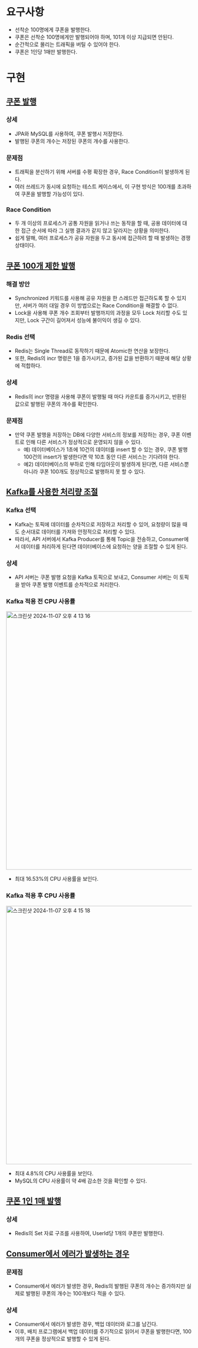 # 요구사항
- 선착순 100명에게 쿠폰을 발행한다.
- 쿠폰은 선착순 100명에게만 발행되어야 하며, 101개 이상 지급되면 안된다.
- 순간적으로 몰리는 트래픽을 버틸 수 있어야 한다.
- 쿠폰은 1인당 1매만 발행한다.

# 구현
## [쿠폰 발행](https://github.com/GiJungPark/firstcome-firstserved-event/pull/1)
### 상세
- JPA와 MySQL를 사용하여, 쿠폰 발행시 저장한다.
- 발행된 쿠폰의 개수는 저장된 쿠폰의 개수를 사용한다.
### 문제점
- 트래픽을 분산하기 위해 서버를 수평 확장한 경우, Race Condition이 발생하게 된다.
- 여러 쓰레드가 동시에 요청하는 테스트 케이스에서, 이 구현 방식은 100개를 초과하여 쿠폰을 발행할 가능성이 있다.
### Race Condition
- 두 개 이상의 프로세스가 공통 자원을 읽거나 쓰는 동작을 할 때, 공용 데이터에 대한 접근 순서에 따라 그 실행 결과가 같지 않고 달라지는 상황을 의미한다.
- 쉽게 말해, 여러 프로세스가 공유 자원을 두고 동시에 접근하려 할 때 발생하는 경쟁 상태이다.

## [쿠폰 100개 제한 발행](https://github.com/GiJungPark/firstcome-firstserved-event/pull/2)
### 해결 방안
- Synchronized 키워드를 사용해 공유 자원을 한 스레드만 접근하도록 할 수 있지만, 서버가 여러 대일 경우 이 방법으로는 Race Condition을 해결할 수 없다.
- Lock을 사용해 쿠폰 개수 조회부터 발행까지의 과정을 모두 Lock 처리할 수도 있지만, Lock 구간이 길어져서 성능에 불이익이 생길 수 있다.
### Redis 선택
- Redis는 Single Thread로 동작하기 때문에 Atomic한 연산을 보장한다.
- 또한, Redis의 incr 명령은 1을 증가시키고, 증가된 값을 반환하기 때문에 해당 상황에 적합하다.
### 상세
- Redis의 incr 명령을 사용해 쿠폰이 발행될 때 마다 카운트를 증가시키고, 반환된 값으로 발행된 쿠폰의 개수를 확인한다.
### 문제점
- 만약 쿠폰 발행을 저장하는 DB에 다양한 서비스의 정보를 저장하는 경우, 쿠폰 이벤트로 인해 다른 서비스가 정상적으로 운영되지 않을 수 있다.
  - 예) 데이터베이스가 1초에 10건의 데이터를 insert 할 수 있는 경우, 쿠폰 발행 100건의 insert가 발생한다면 약 10초 동안 다른 서비스는 기다려야 한다.
  - 예2) 데이터베이스의 부하로 인해 타임아웃이 발생하게 된다면, 다른 서비스뿐 아니라 쿠폰 100개도 정상적으로 발행하지 못 할 수 있다.

## [Kafka를 사용한 처리량 조절](https://github.com/GiJungPark/firstcome-firstserved-event/pull/3)
### Kafka 선택
- Kafka는 토픽에 데이터를 순차적으로 저장하고 처리할 수 있어, 요청량이 많을 때도 순서대로 데이터를 가져와 안정적으로 처리할 수 있다.
- 따라서, API 서버에서 Kafka Producer를 통해 Topic을 전송하고, Consumer에서 데이터를 처리하게 된다면 데이터베이스에 요청하는 양을 조절할 수 있게 된다.
### 상세
- API 서버는 쿠폰 발행 요청을 Kafka 토픽으로 보내고, Consumer 서버는 이 토픽을 받아 쿠폰 발행 이벤트를 순차적으로 처리한다.
### Kafka 적용 전 CPU 사용률
<img width="700" alt="스크린샷 2024-11-07 오후 4 13 16" src="https://github.com/user-attachments/assets/825e1d65-3744-4f87-a187-94eeeaad8b93"><br>
- 최대 16.53%의 CPU 사용률을 보인다.

### Kafka 적용 후 CPU 사용률
<img width="700" alt="스크린샷 2024-11-07 오후 4 15 18" src="https://github.com/user-attachments/assets/925b15b9-f4fc-4ea5-8749-3fe4643180b8"><br>
- 최대 4.8%의 CPU 사용률을 보인다.
- MySQL의 CPU 사용률이 약 4배 감소한 것을 확인할 수 있다.

## [쿠폰 1인 1매 발행](https://github.com/GiJungPark/firstcome-firstserved-event/pull/4)
### 상세
- Redis의 Set 자료 구조를 사용하여, UserId당 1개의 쿠폰만 발행한다.

## [Consumer에서 에러가 발생하는 경우](https://github.com/GiJungPark/firstcome-firstserved-event/pull/5)
### 문제점
- Consumer에서 에러가 발생한 경우, Redis의 발행된 쿠폰의 개수는 증가하지만 실제로 발행된 쿠폰의 개수는 100개보다 적을 수 있다.
### 상세
- Consumer에서 에러가 발생한 경우, 백업 데이터와 로그를 남긴다.
- 이후, 배치 프로그램에서 백업 데이터를 주기적으로 읽어서 쿠폰을 발행한다면, 100개의 쿠폰을 정상적으로 발행할 수 있게 된다.